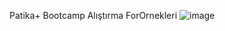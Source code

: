  Patika+ Bootcamp  Alıştırma ForOrnekleri
![image](https://github.com/user-attachments/assets/84b666d7-ad48-449a-8857-8762cb41fde8)
